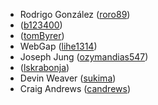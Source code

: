 * Rodrigo González ([roro89](https://github.com/roro89))
* ([b123400](https://github.com/b123400))
* ([tomByrer](https://github.com/tomByrer))
* WebGap ([lihe1314](https://github.com/lihe1314))
* Joseph Jung ([ozymandias547](https://github.com/ozymandias547))
* ([lskrabonja](https://github.com/lskrabonja))
* Devin Weaver ([sukima](https://github.com/sukima))
* Craig Andrews ([candrews](https://github.com/candrews))
